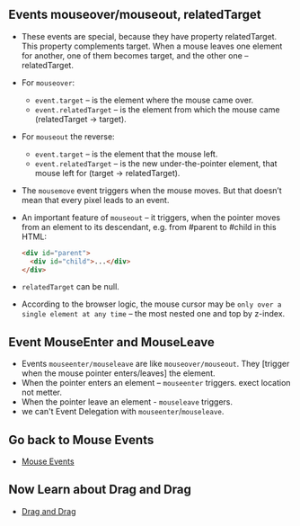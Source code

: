 ## Events mouseover/mouseout, relatedTarget

- These events are special, because they have property relatedTarget. This property complements target. When a mouse leaves one element for another, one of them becomes target, and the other one – relatedTarget.

- For `mouseover`:

  - `event.target` – is the element where the mouse came over.
  - `event.relatedTarget` – is the element from which the mouse came (relatedTarget → target).

- For `mouseout` the reverse:

  - `event.target` – is the element that the mouse left.
  - `event.relatedTarget` – is the new under-the-pointer element, that mouse left for (target → relatedTarget).

- The `mousemove` event triggers when the mouse moves. But that doesn’t mean that every pixel leads to an event.

- An important feature of `mouseout` – it triggers, when the pointer moves from an element to its descendant, e.g. from #parent to #child in this HTML:

  ```html
  <div id="parent">
    <div id="child">...</div>
  </div>
  ```

- `relatedTarget` can be null.
- According to the browser logic, the mouse cursor may be `only over a single element at any time` – the most nested one and top by z-index.

## Event MouseEnter and MouseLeave

- Events `mouseenter/mouseleave` are like `mouseover/mouseout`. They [trigger when the mouse pointer enters/leaves] the element.
- When the pointer enters an element – `mouseenter` triggers. exect location not metter.
- When the pointer leave an element - `mouseleave` triggers.
- we can't Event Delegation with `mouseenter`/`mouseleave`.



## Go back to Mouse Events

- [Mouse Events](./01%20Mouse_Events.md)

## Now Learn about Drag and Drag

- [Drag and Drag](./03%20Drag_n_Drag.md)